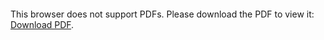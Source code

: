 
<object data="https://github.com/travisMichael/computerVision/blob/master/classification/stereo.pdf" type="application/pdf" width="700px" height="700px">
    <embed src="https://github.com/travisMichael/computerVision/blob/master/classification/stereo.pdf">
        <p>This browser does not support PDFs. Please download the PDF to view it: <a href="http://yoursite.com/the.pdf">Download PDF</a>.</p>
    </embed>
</object>